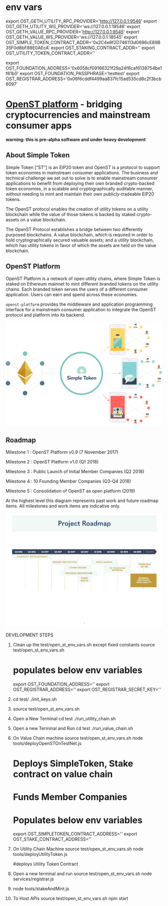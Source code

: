 # env vars
export OST_GETH_UTILITY_RPC_PROVIDER='http://127.0.0.1:9546'
export OST_GETH_UTILITY_WS_PROVIDER='ws://127.0.0.1:19546'
export OST_GETH_VALUE_RPC_PROVIDER='http://127.0.0.1:8545'
export OST_GETH_VALUE_WS_PROVIDER='ws://127.0.0.1:18545'
export OST_SIMPLE_TOKEN_CONTRACT_ADDR='0x2C4e8f2D746113d0696cE89B35F0d8bF88E0AEcA'
export OST_STAKING_CONTRACT_ADDR=''
export OST_UTILITY_TOKEN_CONTRACT_ADDR=''

export OST_FOUNDATION_ADDRESS='0x6058cf09166321f29a24f6caf6138754be1f61b0'
export OST_FOUNDATION_PASSPHRASE='testtest'
export OST_REGISTRAR_ADDRESS='0x06f6cddf4499aa837fc15ad535cd8c2f3bcb6097'


# [OpenST platform](https://simpletoken.org) - bridging cryptocurrencies and mainstream consumer apps

**warning: this is pre-alpha software and under heavy development**

## About Simple Token

Simple Token [“ST”] is an EIP20 token and OpenST is a protocol to support token economies in mainstream consumer applications. The business and technical challenge we set out to solve is to enable mainstream consumer applications to benefit from deploying their own branded crypto-backed token economies, in a scalable and cryptographically auditable manner, without needing to mint and maintain their own publicly-tradeable EIP20 tokens.

The OpenST protocol enables the creation of utility tokens on a utility blockchain while the value of those tokens is backed by staked crypto-assets on a value blockchain.

The OpenST Protocol establishes a bridge between two differently purposed blockchains.  A value blockchain, which is required in order to hold cryptographically secured valuable assets; and a utility blockchain, which has utility tokens in favor of which the assets are held on the value blockchain.

## OpenST Platform

OpenST Platform is a network of open utility chains, where Simple Token is staked on Ethereum mainnet to mint different branded tokens on the utility chains.  Each branded token serves the users of a different consumer application.  Users can earn and spend across these economies.

`openst-platform` provides the middleware and application programming interface for a mainstream consumer application to integrate the OpenST protocol and platform into its backend.

![](docs/platform-illustration.png)

## Roadmap

Milestone 1 : OpenST Platform v0.9 (7 November 2017)

Milestone 2 : OpenST Platform v1.0 (Q1 2018)

Milestone 3 : Public Launch of Initial Member Companies (Q2 2018)

Milestone 4 : 10 Founding Member Companies (Q3-Q4 2018)

Milestone 5 : Consolidation of OpenST as open platform (2019)

At the highest level this diagram represents past work and future roadmap items.  All milestones and work items are indicative only.

![](docs/roadmap.png)

DEVELOPMENT STEPS

1) Clean up the test/open_st_env_vars.sh except fixed constants
    source test/open_st_env_vars.sh
    # populates below env variables

    export OST_FOUNDATION_ADDRESS=''
    export OST_REGISTRAR_ADDRESS=''
    export OST_REGISTRAR_SECRET_KEY=''

2) cd test/
   ./init_keys.sh

3) source test/open_st_env_vars.sh

4) Open a New Terminal
    cd test
    ./run_utility_chain.sh

5) Open a new Terminal and Run
    cd test
    ./run_value_chain.sh

6) On Value Chain machine
    source test/open_st_env_vars.sh
    node tools/deployOpenSTOnTestNet.js

    # Deploys SimpleToken, Stake contract on value chain
    # Funds Member Companies
    # Populates below env variables
    export OST_SIMPLETOKEN_CONTRACT_ADDRESS=''
    export OST_STAKE_CONTRACT_ADDRESS=''

7) On Utility Chain Machine
    source test/open_st_env_vars.sh
    node tools/deployUtilityToken.js

    #deploys Utility Token Contract

8) Open a new terminal and run
    source test/open_st_env_vars.sh
    node services/registrar.js

9) node tools/stakeAndMint.js

10) To Host APIs
    source test/open_st_env_vars.sh
    npm start
